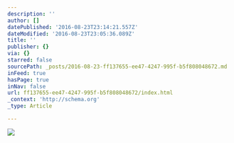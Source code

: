 ```yaml
---
description: ''
author: []
datePublished: '2016-08-23T23:14:21.557Z'
dateModified: '2016-08-23T23:05:36.089Z'
title: ''
publisher: {}
via: {}
starred: false
sourcePath: _posts/2016-08-23-ff137655-ee47-4247-995f-b5f808048672.md
inFeed: true
hasPage: true
inNav: false
url: ff137655-ee47-4247-995f-b5f808048672/index.html
_context: 'http://schema.org'
_type: Article

---
```

![](https://the-grid-user-content.s3-us-west-2.amazonaws.com/2109fe91-638a-45a8-afce-efbad7ed3b3e.jpg)